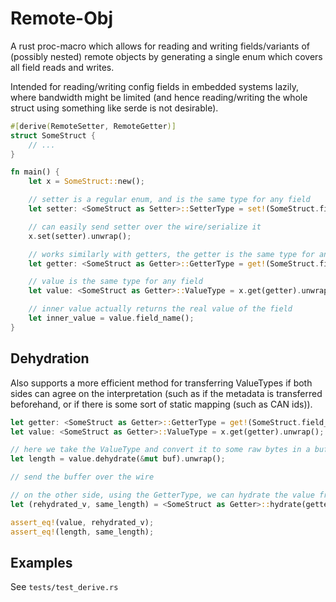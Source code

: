 # Remote-Obj

A rust proc-macro which allows for reading and writing fields/variants of (possibly nested)
remote objects by generating a single enum which covers all field reads and writes.

Intended for reading/writing config fields in embedded systems lazily, where bandwidth
might be limited (and hence reading/writing the whole struct using something like 
serde is not desirable).

```rust
#[derive(RemoteSetter, RemoteGetter)]
struct SomeStruct {
    // ...
}

fn main() {
    let x = SomeStruct::new();

    // setter is a regular enum, and is the same type for any field
    let setter: <SomeStruct as Setter>::SetterType = set!(SomeStruct.field_name = expression);

    // can easily send setter over the wire/serialize it
    x.set(setter).unwrap();

    // works similarly with getters, the getter is the same type for any field
    let getter: <SomeStruct as Getter>::GetterType = get!(SomeStruct.field_name);

    // value is the same type for any field
    let value: <SomeStruct as Getter>::ValueType = x.get(getter).unwrap();

    // inner value actually returns the real value of the field
    let inner_value = value.field_name();
}
```

## Dehydration
Also supports a more efficient method for transferring ValueTypes if both sides can agree on the interpretation (such
as if the metadata is transferred beforehand, or if there is some sort of static mapping (such as CAN ids)).

```rust
let getter: <SomeStruct as Getter>::GetterType = get!(SomeStruct.field_name);
let value: <SomeStruct as Getter>::ValueType = x.get(getter).unwrap();

// here we take the ValueType and convert it to some raw bytes in a buffer
let length = value.dehydrate(&mut buf).unwrap();

// send the buffer over the wire

// on the other side, using the GetterType, we can hydrate the value from the buffer
let (rehydrated_v, same_length) = <SomeStruct as Getter>::hydrate(getter, &buf).unwrap();

assert_eq!(value, rehydrated_v);
assert_eq!(length, same_length);
```

## Examples
See `tests/test_derive.rs`